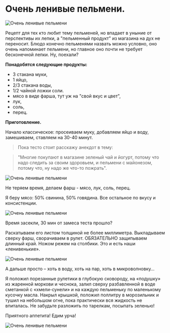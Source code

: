 # Очень ленивые пельмени.
![Очень ленивые пельмени](/images/Kulinar/Second/len_pelmen1.jpg 'Очень ленивые пельмени')

Рецепт для тех кто любит тему пельменей, но впадает в уныние от перспективы их лепки, а "пельменный продукт" из магазина на дух не переносит. Блюдо конечно пельменями назвать можно условно, оно очень напоминает пельмени, но главное оно почти не требует бесконечной лепки. Ну, поехали?

**Понадобятся следующие продукты:**

- 3 стакана муки,
- 1 яйцо,
- 2/3 стакана воды,
- 1/2 чайной ложки соли.
- мясо в виде фарша, тут уж на "свой вкус и цвет",
- лук,
- соль,
- перец.

**Приготовление.**

Начало классическое: просеиваем муку, добавляем яйцо и воду, замешиваем, ставляем на 30-40 минут.

> Пока тесто стоит расскажу анекдот в тему:

> "Многие покупают в магазине зеленый чай и йогурт, потому что надо следить за своим здоровьем, и пельмени с майонезом, потому что, ну надо же что-то пожрать".

![Очень ленивые пельмени](/images/Kulinar/Second/len_pelmen2.jpg 'Очень ленивые пельмени')

Не теряем время, делаем фарш - мясо, лук, соль, перец.

Я беру мясо: 50% свинина, 50% говядина. Все остальное по вкусу и консистенции.

![Очень ленивые пельмени](/images/Kulinar/Second/len_pelmen3.jpg 'Очень ленивые пельмени')

Время засекли, 30 мин от замеса теста прошло?

Раскатываем его листом толщиной не более миллиметра. Выкладываем сверху фарш, сворачиваем в рулет. ОБЯЗАТЕЛЬНО защипываем длинный край. Ножом режем на столбики. Это и есть наши «ленивенькие».

![Очень ленивые пельмени](/images/Kulinar/Second/len_pelmen4.jpg 'Очень ленивые пельмени')

А дальше просто – хоть в воду, хоть на пар, хоть в микроволновку…

Я положил порезанные рулетики в глубокую сковороду, на «подушку» из жаренной моркови и чеснока, залил сверху разбавленной в воде сметанкой с «хмели-сунели» и на каждую пельменьку по маленькому кусочку масла.
Накрыл крышкой, положил поллитру в морозильник и тушил на небольшом огне, пока практически вся жидкость не впиталась. Не забудьте разложить по тарелкам, посыпать зеленью!

Приятного аппетита! Едим урча!

![Очень ленивые пельмени](/images/Kulinar/Second/len_pelmen5.jpg 'Очень ленивые пельмени')
